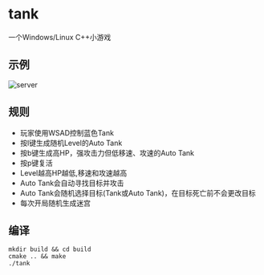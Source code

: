# tank
一个Windows/Linux C++小游戏
## 示例
![server](https://gitee.com/cmvy2020/tank/raw/master/examples/tank-example.png)
## 规则
- 玩家使用WSAD控制蓝色Tank
- 按l键生成随机Level的Auto Tank
- 按b键生成高HP，强攻击力但低移速、攻速的Auto Tank
- 按p键复活
- Level越高HP越低,移速和攻速越高
- Auto Tank会自动寻找目标并攻击
- Auto Tank会随机选择目标(Tank或Auto Tank)，在目标死亡前不会更改目标
- 每次开局随机生成迷宫
## 编译
```
mkdir build && cd build 
cmake .. && make
./tank
```